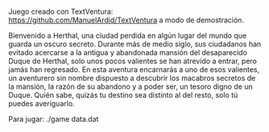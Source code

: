 Juego creado con TextVentura: https://github.com/ManuelArdid/TextVentura a modo de demostración.

Bienvenido a Herthal, una ciudad perdida en algún lugar del mundo que guarda un oscuro secreto. Durante más de medio siglo, sus ciudadanos han evitado acercarse a la antigua y abandonada mansión del desaparecido Duque de Herthal, solo unos pocos valientes se han atrevido a entrar, pero jamás han regresado. En esta aventura encarnarás a uno de esos valientes, un aventurero sin nombre dispuesto a descubrir los macabros secretos de la mansión, la razón de su abandono y a poder ser, un tesoro digno de un Duque. Quién sabe, quizás tu destino sea distinto al del resto, solo tú puedes averiguarlo.

Para jugar: ./game data.dat
